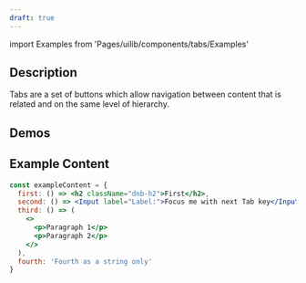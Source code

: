 ```yaml
---
draft: true
---
```


import Examples from 'Pages/uilib/components/tabs/Examples'

## Description

Tabs are a set of buttons which allow navigation between content that is related and on the same level of hierarchy.

## Demos

<Examples />

## Example Content

```jsx
const exampleContent = {
  first: () => <h2 className="dnb-h2">First</h2>,
  second: () => <Input label="Label:">Focus me with next Tab key</Input>,
  third: () => (
    <>
      <p>Paragraph 1</p>
      <p>Paragraph 2</p>
    </>
  ),
  fourth: 'Fourth as a string only'
}
```

